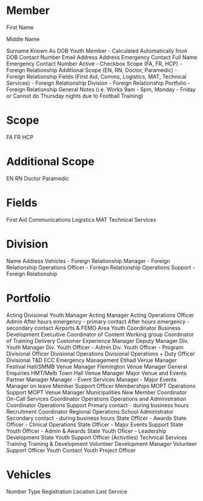 # Member
First Name

Middle Name

Surname
Known As
DOB
Youth Member - Calculated Automatically from DOB
Contact Number
Email Address
Address
Emergency Contact Full Name
Emergency Contact Number
Active - Checkbox
Scope (FA, FR, HCP) - Foreign Relationship
Additional Scope (EN, RN, Doctor, Paramedic) - Foreign Relationship
Fields (First Aid, Comms, Logistics, MAT, Technical Services) - Foreign Relationship
Division - Foreign Relationship
Portfolio - Foreign Relationship
General Notes (i.e. Works 9am - 5pm, Monday - Friday or Cannot do Thursday nights due to Football Training)

# Scope
FA
FR
HCP

# Additional Scope
EN
RN
Doctor
Paramedic

# Fields
First Aid
Communications
Logistics
MAT
Technical Services

# Division
Name
Address
Vehicles - Foreign Relationship
Manager - Foreign Relationship
Operations Officer - Foreign Relationship
Operations Support - Foreign Relationship

# Portfolio
Acting Divisional Youth Manager
Acting Manager
Acting Operations Officer
Admin
After hours emergency - primary contact
After hours emergency - secondary contact
Airports & FEMO
Area Youth Coordinator
Business Development Executive
Coordinator of Content Working group
Coordinator of Training Delivery
Customer Experience Manager
Deputy Manager
Div. Youth Manager
Div. Youth Officer - Admin
Div. Youth Officer - Program
Divisional Officer
Divisional Operations
Divisional Operations + Duty Officer
Divisional T&D
ECC
Emergency Management
Etihad Venue Manager
Festival Hall/SMMB Venue Manager
Flemington Venue Manager
General Enquiries
HMT/Melb Town Hall Venue Manager
Major Venue and Events Partner
Manager
Manager - Event Services
Manager - Major Events
Manager on leave
Member Support Officer
Memberships
MOPT Operations Support
MOPT Venue Manager
Municipalities
New Member Coordinator
On-Call Services Coordinator
Operations
Operations and Administration Coordinator
Operations Support
Primary contact - during business hours
Recruitment Coordinator
Regional Operations
School Administrator
Secondary contact - during business hours
State Officer - Awards
State Officer - Clinical Operations
State Officer - Major Events Support
State Youth Officer - Admin & Awards
State Youth Oficer - Leadership Development
State Youth Support Officer (Activities)
Technical Services
Training
Training & Development
Volunteer Development Manager
Volunteer Support Officer
Youth Contact
Youth Project Officer

# Vehicles
Number
Type
Registration
Location
Last Service
